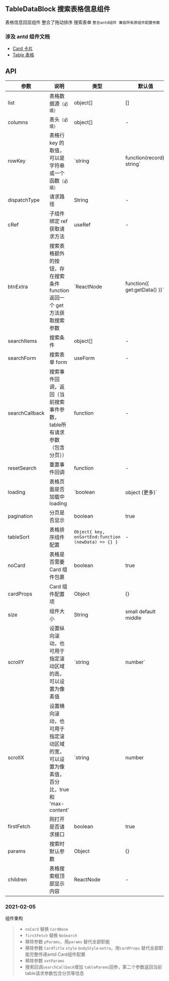  TableDataBlock 搜索表格信息组件
 ---------------

表格信息回显组件 整合了拖动排序 搜索表单 `整合antd组件 兼容所有原组件配置参数`

### 涉及 antd 组件文档

- [Card 卡片](https://ant.design/components/card-cn/)
- [Table 表格](https://ant.design/components/table-cn/)

## API

| 参数 | 说明 | 类型 | 默认值 |
| --- | --- | --- | --- |
| list | 表格数据源`（必填）` | object[] | [] |
| columns | 表头`（必填）` | object[] | - |
| rowKey | 表格行 key 的取值，可以是字符串或一个函数`（必填）` | `string | function(record): string` | - |
| dispatchType | 请求路径 | String | - |
| cRef | 子组件绑定 ref 获取请求方法 | useRef | - |
| btnExtra | 搜索表格额外的按钮，存在搜索条件 function 返回一个 get 方法获取搜索参数 | `ReactNode | function({ get:getData() })` | - |
| searchItems | 搜索条件 | object[] | - |
| searchForm | 搜索表单 form | useForm | - |
| searchCallback | 搜索事件回调，返回（当前搜索事件参数，table所有请求参数（包含分页）） | function | - |
| resetSearch | 重置事件回调 | function | - |
| loading | 表格页面是否加载中 loading | `boolean | object (更多)` | false |
| pagination | 分页是否显示 | boolean | true |
| tableSort | 表格排序组件配置 | `Object{ key, onSortEnd:function (newData) => {} }` | - |
| noCard | 表格是否需要 Card 组件包裹 | boolean | true |
| cardProps | Card 组件配置项 | Object | {} |
| size | 组件大小 | String | small default middle |
| scrollY | 设置纵向滚动，也可用于指定滚动区域的高，可以设置为像素值 | `string | number` | - |
| scrollX | 设置横向滚动，也可用于指定滚动区域的宽，可以设置为像素值，百分比，true 和 'max-content' | `string | number | true | max-content` | - |
| firstFetch | 刚打开是否请求接口 | boolean | true |
| params | 搜索时默认参数 | Object | {} |
| children | 表格搜索框顶部显示内容 | ReactNode | - |

### 2021-02-05  
组件重构
>- `noCard` 替换 `CardNone`
>- `firstFetch` 替换 `NoSearch`
>- 移除参数 `pParams`，用`params` 替代全部职能
>- 移除参数 `CardTitle` `style` `bodyStyle` `extra`，用`cardProps` 替代全部职能完整传递antd Card组件配置
>- 移除参数 `setParams`
>- 搜索回调`searchCallback`增加 `tableParems`回参，第二个参数返回当前table请求参数包含分页等信息
